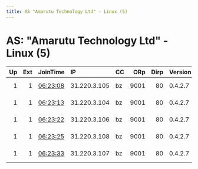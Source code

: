 ```yaml
---
title: AS "Amarutu Technology Ltd" - Linux (5)
---
```


# AS: "Amarutu Technology Ltd" - Linux (5)

|   Up |   Ext | JoinTime                                                                                            | IP           | CC   |   ORp |   Dirp | Version   | Contact          | Nickname   |   eFamMembers |
|-----:|------:|:----------------------------------------------------------------------------------------------------|:-------------|:-----|------:|-------:|:----------|:-----------------|:-----------|--------------:|
|    1 |     1 | [06:23:08](https://metrics.torproject.org/rs.html#details/5F1998428291E761EFF15B57B1EB7749D9113145) | 31.220.3.105 | bz   |  9001 |     80 | 0.4.2.7   | hfj at ru dot de | UAyyyy7    |            10 |
|    1 |     1 | [06:23:13](https://metrics.torproject.org/rs.html#details/70FF4E669EC69F8E324537D05ADDAAED76303D8D) | 31.220.3.104 | bz   |  9001 |     80 | 0.4.2.7   | hfj at ru dot de | UAyyyy6    |            10 |
|    1 |     1 | [06:23:22](https://metrics.torproject.org/rs.html#details/223F4E3F6557A83850C80F0C601732632C64CD00) | 31.220.3.106 | bz   |  9001 |     80 | 0.4.2.7   | hfj at ru dot de | UAyyy8     |            10 |
|    1 |     1 | [06:23:25](https://metrics.torproject.org/rs.html#details/51F8C25ECF3A632CA8AB43EE243D606BB7C05812) | 31.220.3.108 | bz   |  9001 |     80 | 0.4.2.7   | hfj at ru dot de | UAyyy10    |            10 |
|    1 |     1 | [06:23:33](https://metrics.torproject.org/rs.html#details/3BFFFD2035BB388B2FDBF47F2E4BA58DD7AB7942) | 31.220.3.107 | bz   |  9001 |     80 | 0.4.2.7   | hfj at ru dot de | UAyyy9     |            10 |
